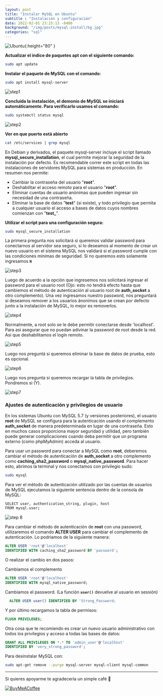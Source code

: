 ```yaml
---
layout: post
title: "Instalar MySQL en Ubuntu"
subtitle : "Instalación y configuración"
date: 2022-02-01 23:25:13 -0400
background: "/img/posts/mysql-install/bg.jpg"
categories: "sql"
---
```


![Ubuntu](https://img.shields.io/badge/Ubuntu-E95420?style=for-the-badge&logo=ubuntu&logoColor=white){:height="80" }


**Actualizar el índice de paquetes apt con el siguiente comando:**
```bash
sudo apt update
```


**Instalar el paquete de MySQL con el comando:**
```bash
sudo apt install mysql-server
```
![step1](/img/posts/install_in_ubuntu/01.png)


**Concluida la instalación, el demonio de MySQL se iniciará automáticamente. Para verificarlo usamos el comando:**
```bash
sudo systemctl status mysql
```
![step2](/img/posts/install_in_ubuntu/02.png)


**Ver en que puerto está abierto**
```bash
cat /etc/services | grep mysql
```
En Debian y derivados, el paquete mysql-server incluye el script llamado **mysql_secure_installation**, el cual permite mejorar la seguridad de la instalación por defecto. Es recomendable correr este script en todas las instalaciones de servidores MySQL para sistemas en producción. En resumen nos permite:  
    
- Cambiar la contraseña del usuario "**root**".
- Deshabilitar el acceso remoto para el usuario "**root**".
- Eliminar cuentas de usuario anónimas que pueden ingresar sin necesidad de una contraseña.
- Eliminar la base de datos "**test**" (si existe), y todo privilegio que permita a cualquier usuario el acceso a bases de datos cuyos nombres comienzan con "**test_**".


**Utilizar el script para una configuración segura:**
```bash
sudo mysql_secure_installation
```
La primera pregunta nos solicitará si queremos validar password para conectarnos al servidor sea seguro, si lo deseamos al momento de crear un nuevo usuario en el sistema MySQL nos validará si el password cumple con las condiciones mínimas de seguridad. Si no queremos esto solamente ingresamos **`N`**

![step3](/img/posts/install_in_ubuntu/03.png)

Luego de acuerdo a la opción que ingresemos nos solicitará ingresar el password para el usuario root (Ojo: esto no tendrá efecto hasta que cambiemos el método de autenticación al usuario root de **auth_socket** a  otro complemento). Una vez ingresamos nuestro password, nos preguntará si deseamos remover a los usuarios ánonimos que se crean por defecto junto a la instalación de MySQL, lo mejor es removerlos.  

![step4](/img/posts/install_in_ubuntu/04.png)


Normalmente, a root solo se le debe permitir conectarse desde 'localhost'. Para así asegurar que no puedan adivinar la password de root desde la red. Así que deshabilitamos el logín remoto. 

![step5](/img/posts/install_in_ubuntu/05.png)

Luego nos preguntá si queremos eliminar la base de datos de prueba, esto es opcional. 

![step6](/img/posts/install_in_ubuntu/06.png)

Luego nos pregunta si queremos recargar la tabla de privilegios. Pondremos si (Y).  

![step7](/img/posts/install_in_ubuntu/07.png)


###  Ajustes de autenticación y privilegios de usuario


En los sistemas Ubuntu con MySQL 5.7 (y versiones posteriores), el usuario **root** de MySQL se configura para la autenticación usando el complemento **auth_socket** de manera predeterminada en lugar de una contraseña. Esto en muchos casos proporciona mayor seguridad y utilidad, pero también puede generar complicaciones cuando deba permitir que un programa externo (como phpMyAdmin) acceda al usuario.  

Para usar un password para conectar a MySQL como **root**, deberemos cambiar el método de autenticación de **auth_socket** a otro complemento como **caching_sha2_password** o **mysql_native_password**. Para hacer esto, abrimos la terminal y nos conectamos con privilegio sudo:

```bash
sudo mysql
```

Para ver el método de autenticación utilizado por las cuentas de usuarios de MySQL ejecutamos la siguiente sentencia dentro de la consola de MySQL:  

```bash
SELECT user, authentication_string, plugin, host 
FROM mysql.user;
```

![step 8](/img/posts/install_in_ubuntu/08.png)


Para cambiar el método de autenticación de **root** con una password, utilizaremos el comando **ALTER USER** para cambiar el complemento de autenticación. Lo podriamos de la siguiente manera:


```sql
ALTER USER 'root'@'localhost' 
IDENTIFIED WITH caching_sha2_password BY 'password';
```

O realizar el cambio en dos pasos:


Cambiamos el complemento
```sql
ALTER USER 'root'@'localhost' 
IDENTIFIED WITH mysql_native_password;
```

Cambiamos el password. (La función **`user()`** devuelve al usuario en sessión) 
```sql
  ALTER USER user() IDENTIFIED BY 'Strong_Password;
```


Y por último recargamos la tabla de permisos:  

```sql
FLUSH PRIVILEGES;
```

Otra cosa que te recomiendo es crear un nuevo usuario administrativo con todos los privilegios y acceso a todas las bases de datos:

```sql
GRANT ALL PRIVILEGES ON *.* TO 'admin_user'@'localhost'
IDENTIFIED BY 'very_strong_password';
```


Para desinstalar MySQL con:

```bash
sudo apt-get remove --purge mysql-server mysql-client mysql-common
```

---


Si quieres apoyarme te agradecería un simple café &#x1f375;	  

[![BuyMeACoffee](https://img.shields.io/badge/Buy%20Me%20a%20Coffee-ffdd00?style=for-the-badge&logo=buy-me-a-coffee&logoColor=black)](https://www.buymeacoffee.com/9111592)



